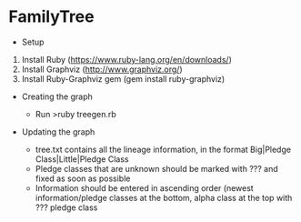 FamilyTree
==========

* Setup
1. Install Ruby (https://www.ruby-lang.org/en/downloads/)
2. Install Graphviz (http://www.graphviz.org/)
3. Install Ruby-Graphviz gem (gem install ruby-graphviz)

* Creating the graph
    * Run >ruby treegen.rb

* Updating the graph
    * tree.txt contains all the lineage information, in the format Big|Pledge Class|Little|Pledge Class
    * Pledge classes that are unknown should be marked with ??? and fixed as soon as possible
    * Information should be entered in ascending order (newest information/pledge classes at the bottom, alpha class at the top with ??? pledge class